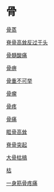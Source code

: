 # 骨[骨蒸](https://www.gmzyjc.com/search/result?wd=骨蒸)[脊骨高耸反过于头](https://www.gmzyjc.com/search/result?wd=脊骨高耸反过于头)[骨髓酸痛](https://www.gmzyjc.com/search/result?wd=骨髓酸痛)[骨痹](https://www.gmzyjc.com/search/result?wd=骨痹)[骨重不可举](https://www.gmzyjc.com/search/result?wd=骨重不可举)[骨瘤](https://www.gmzyjc.com/search/result?wd=骨瘤)[骨疼](https://www.gmzyjc.com/search/result?wd=骨疼)[骨痛](https://www.gmzyjc.com/search/result?wd=骨痛)[眶骨高耸](https://www.gmzyjc.com/search/result?wd=眶骨高耸)[脊骨突起](https://www.gmzyjc.com/search/result?wd=脊骨突起)[大骨枯槁](https://www.gmzyjc.com/search/result?wd=大骨枯槁)[枯](https://www.gmzyjc.com/search/result?wd=枯)[一身筋骨疼痛](https://www.gmzyjc.com/search/result?wd=一身筋骨疼痛)